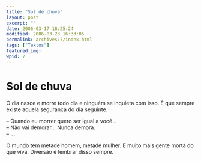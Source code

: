 ```yaml
---
title: "Sol de chuva"
layout: post
excerpt: ""
date: 2006-03-17 18:25:24
modified: 2006-03-23 16:33:05
permalink: archives/7/index.html
tags: ["Textos"]
featured_img: 
wpid: 7
---
```


# Sol de chuva

O dia nasce e morre todo dia e ninguém se inquieta com isso. É que sempre existe aquela segurança do dia seguinte.

– Quando eu morrer quero ser igual a você…  
– Não vai demorar… Nunca demora.  
– …

O mundo tem metade homem, metade mulher. E muito mais gente morta do que viva. Diversão é lembrar disso sempre.